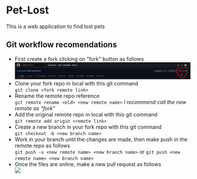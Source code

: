 # Pet-Lost
This is a web application to find lost pets

## Git workflow recomendations

- First create a fork clicking on "fork" button as follows  
![](images/fork.png)  
- Clone your fork repo in local with this git command  
  `git clone <fork remote link>`
- Rename the remote repo reference  
  `git remote rename <old> <new remote name>` 
  _I recommend call the new remote as "fork"_  
- Add the original remote repo in local with this git command    
  `git remote add origin <remote link>`
- Create a new branch in your fork repo with this git command     
  `git checkout -b <new branch name>`  
- Work in your branch until the changes are made, then make push in the remote repo as follows  
  `git push -u <new remote name> <new branch name>` or `git push <new remote name> <new branch name>`   
- Once the files are online, make a new pull request as follows  
![](images/newPullRequest.png)  

